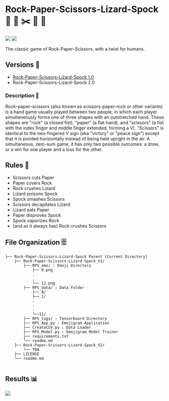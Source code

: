 # Rock-Paper-Scissors-Lizard-Spock 🗿 📝 ✂️ 🦎 🖖

[![](https://img.shields.io/github/license/sourcerer-io/hall-of-fame.svg?colorB=ff0000)](https://github.com/akshaybahadur21/Emojinator/blob/master/LICENSE.md)  [![](https://img.shields.io/badge/Akshay-Bahadur-brightgreen.svg?colorB=ff0000)](https://akshaybahadur.com)

The classic game of Rock-Paper-Scissors, with a twist for humans.

## Versions 🗽

- [Rock-Paper-Scissors-Lizard-Spock 1.0](https://github.com/akshaybahadur21/Rock-Paper-Scissors-Lizard-Spock/tree/main/Rock-Paper-Scissor-Lizard-Spock_V1)
- Rock-Paper-Scissors-Lizard-Spock 2.0

### Description 🤘
Rock–paper–scissors (also known as scissors-paper-rock or other variants) is a hand game usually played between two people, in which each player simultaneously forms one of three shapes with an outstretched hand. These shapes are "rock" (a closed fist), "paper" (a flat hand), and "scissors" (a fist with the index finger and middle finger extended, forming a V). "Scissors" is identical to the two-fingered V sign (aka "victory" or "peace sign") except that it is pointed horizontally instead of being held upright in the air. A simultaneous, zero-sum game, it has only two possible outcomes: a draw, or a win for one player and a loss for the other.

## Rules 📖
- Scissors cuts Paper 
- Paper covers Rock 
- Rock crushes Lizard 
- Lizard poisons Spock 
- Spock smashes Scissors 
- Scissors decapitates Lizard 
- Lizard eats Paper 
- Paper disproves Spock 
- Spock vaporizes Rock 
- (and as it always has) Rock crushes Scissors 

## File Organization 🗄️

```shell
├── Rock-Paper-Scissors-Lizard-Spock Parent (Current Directory)
    ├── Rock-Paper-Scissors-Lizard-Spock_V1/
        ├── RPS_emo/ : Emoji Directory 
            ├── 0.png
            .
            .
            └── 12.png
        ├── RPS_data/ : Data Folder
            ├── 0/
            ├── 1/
            .
            .
            .
            └──11/
        ├── RPS_logs/ : Tensorboard Directory
        ├── RPS_App.py : Emojigram Application
        ├── CreateCSV.py : Data Loader
        ├── RPS_Model.py : Emojigram Model Trainer
        ├── requirements.txt
        └── readme.md
    ├── Rock-Paper-Scissors-Lizard-Spock_V2/
        └── TBA
    ├── LICENSE
    └── readme.md
        
```
 
## Results 📊 
<img src="https://github.com/akshaybahadur21/BLOB/blob/master/RPS.gif">
